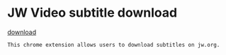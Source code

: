 # JW Video subtitle download

[download](https://chrome.google.com/webstore/detail/jw-video-subtitle-downloa/clldjfcbckgjalddckiaeifojelabbng?hl=zh-TW)

`This chrome extension allows users to download subtitles on jw.org.`


